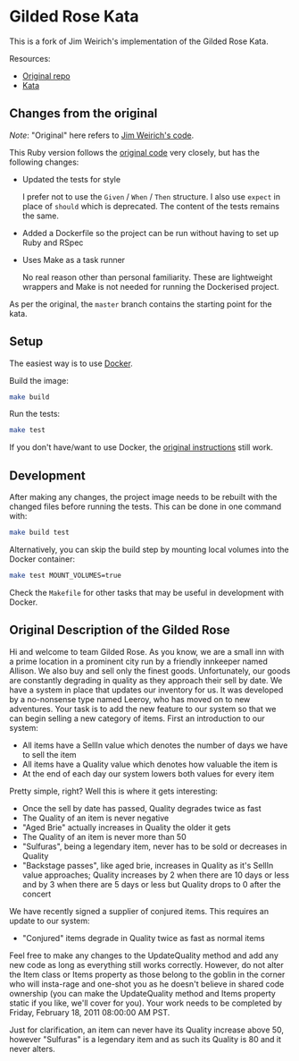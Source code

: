 Gilded Rose Kata
================

This is a fork of Jim Weirich's implementation of the Gilded Rose Kata.

Resources:

* [Original repo](https://github.com/jimweirich/gilded_rose_kata)
* [Kata](http://iamnotmyself.com/2011/02/13/refactor-this-the-gilded-rose-kata/)

Changes from the original
-------------------------

*Note*: "Original" here refers to [Jim Weirich's code](https://github.com/jimweirich/gilded_rose_kata).

This Ruby version follows the [original code](https://github.com/jimweirich/gilded_rose_kata)
very closely, but has the following changes:

* Updated the tests for style

  I prefer not to use the `Given` / `When` / `Then` structure. I also use
  `expect` in place of `should` which is deprecated. The content of the
  tests remains the same.

* Added a Dockerfile so the project can be run without having to set up
Ruby and RSpec

* Uses Make as a task runner

  No real reason other than personal familiarity. These are lightweight
  wrappers and Make is not needed for running the Dockerised project.

As per the original, the `master` branch contains the starting point
for the kata.

Setup
-----

The easiest way is to use [Docker](https://www.docker.com/).

Build the image:

```sh
make build
```

Run the tests:

```sh
make test
```

If you don't have/want to use Docker, the [original instructions](https://github.com/jimweirich/gilded_rose_kata#installation-hints) still work.

Development
-----------

After making any changes, the project image needs to be rebuilt with
the changed files before running the tests. This can be done in one
command with:

```sh
make build test
```

Alternatively, you can skip the build step by mounting local volumes
into the Docker container:

```sh
make test MOUNT_VOLUMES=true
```

Check the `Makefile` for other tasks that may be useful in development
with Docker.

Original Description of the Gilded Rose
---------------------------------------

Hi and welcome to team Gilded Rose. As you know, we are a small inn
with a prime location in a prominent city run by a friendly innkeeper
named Allison. We also buy and sell only the finest
goods. Unfortunately, our goods are constantly degrading in quality as
they approach their sell by date. We have a system in place that
updates our inventory for us. It was developed by a no-nonsense type
named Leeroy, who has moved on to new adventures. Your task is to add
the new feature to our system so that we can begin selling a new
category of items. First an introduction to our system:

- All items have a SellIn value which denotes the number of days we
  have to sell the item
- All items have a Quality value which denotes how valuable the item
  is
- At the end of each day our system lowers both values for every item

Pretty simple, right? Well this is where it gets interesting:

  - Once the sell by date has passed, Quality degrades twice as fast
  - The Quality of an item is never negative
  - "Aged Brie" actually increases in Quality the older it gets
  - The Quality of an item is never more than 50
  - "Sulfuras", being a legendary item, never has to be sold or
    decreases in Quality
  - "Backstage passes", like aged brie, increases in Quality as it's
    SellIn value approaches; Quality increases by 2 when there are 10
    days or less and by 3 when there are 5 days or less but Quality
    drops to 0 after the concert

We have recently signed a supplier of conjured items. This requires an
update to our system:

- "Conjured" items degrade in Quality twice as fast as normal items

Feel free to make any changes to the UpdateQuality method and add any
new code as long as everything still works correctly. However, do not
alter the Item class or Items property as those belong to the goblin
in the corner who will insta-rage and one-shot you as he doesn't
believe in shared code ownership (you can make the UpdateQuality
method and Items property static if you like, we'll cover for
you). Your work needs to be completed by Friday, February 18, 2011
08:00:00 AM PST.

Just for clarification, an item can never have its Quality increase
above 50, however "Sulfuras" is a legendary item and as such its
Quality is 80 and it never alters.
